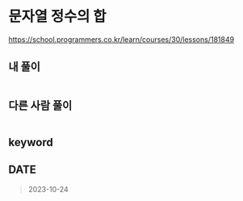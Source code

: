 # 문자열 정수의 합

https://school.programmers.co.kr/learn/courses/30/lessons/181849

## 내 풀이

```kt

```

## 다른 사람 풀이

```kt

```

## keyword

## DATE

> 2023-10-24
